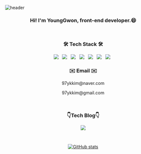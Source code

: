 ![header](https://capsule-render.vercel.app/api?type=waving&color=auto&height=300&section=header&text=Welcome%20to%20my%20GitHub!&fontSize=50)
<h3 align="center"><b>Hi! I'm YoungGwon, front-end developer.😄</b></h3>
&nbsp

<div align="center">
  <h3 align="center"><b>🛠 Tech Stack 🛠</b></h3>
  <p align="center">
  <img src="https://img.shields.io/badge/HTML5-E34F26?style=flat-square&logo=HTML5&logoColor=white"/></a> &nbsp
  <img src="https://img.shields.io/badge/CSS3-1572B6?style=flat-square&logo=CSS3&logoColor=white"/></a> &nbsp
  <img src="https://img.shields.io/badge/JavaScript-F7DF1E?style=flat-square&logo=JavaScript&logoColor=white"/></a> &nbsp
  <img src="https://img.shields.io/badge/React-61DAFB?style=flat-square&logo=React&logoColor=white"/></a> &nbsp
  <img src="https://img.shields.io/badge/Redux-764ABC?style=flat-square&logo=Redux&logoColor=white"/></a> &nbsp
  <img src="https://img.shields.io/badge/Bootstrap-7952B3?style=flat-square&logo=Bootstrap&logoColor=white"/></a> &nbsp
  <img src="https://img.shields.io/badge/Python-3776AB?style=flat-square&logo=Python&logoColor=white"/></a> &nbsp

  <h3 align=“center”><b>✉️ Email ✉️</b></h3>
  <p align="center">97ykkim@naver.com</p>
  <p align="center">97ykkim@gmail.com</p>&nbsp
  
  <h3 align=“center”><b>👇Tech Blog👇</b></h3>
  <p align="center"><a href="https://ykkim97.github.io/"><img src="https://img.shields.io/badge/GitHubPages-222222?style=flat-square&logo=GitHubPages&logoColor=white"/></a></p>&nbsp
  
  [![GitHub stats](https://github-readme-stats.vercel.app/api?username=ykkim97&show_icons=true)](https://github.com/ykkim97/github-readme-stats)
</div>

